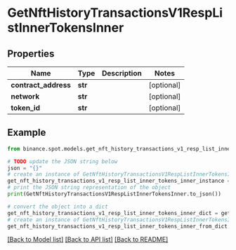 # GetNftHistoryTransactionsV1RespListInnerTokensInner


## Properties

Name | Type | Description | Notes
------------ | ------------- | ------------- | -------------
**contract_address** | **str** |  | [optional] 
**network** | **str** |  | [optional] 
**token_id** | **str** |  | [optional] 

## Example

```python
from binance.spot.models.get_nft_history_transactions_v1_resp_list_inner_tokens_inner import GetNftHistoryTransactionsV1RespListInnerTokensInner

# TODO update the JSON string below
json = "{}"
# create an instance of GetNftHistoryTransactionsV1RespListInnerTokensInner from a JSON string
get_nft_history_transactions_v1_resp_list_inner_tokens_inner_instance = GetNftHistoryTransactionsV1RespListInnerTokensInner.from_json(json)
# print the JSON string representation of the object
print(GetNftHistoryTransactionsV1RespListInnerTokensInner.to_json())

# convert the object into a dict
get_nft_history_transactions_v1_resp_list_inner_tokens_inner_dict = get_nft_history_transactions_v1_resp_list_inner_tokens_inner_instance.to_dict()
# create an instance of GetNftHistoryTransactionsV1RespListInnerTokensInner from a dict
get_nft_history_transactions_v1_resp_list_inner_tokens_inner_from_dict = GetNftHistoryTransactionsV1RespListInnerTokensInner.from_dict(get_nft_history_transactions_v1_resp_list_inner_tokens_inner_dict)
```
[[Back to Model list]](../README.md#documentation-for-models) [[Back to API list]](../README.md#documentation-for-api-endpoints) [[Back to README]](../README.md)


